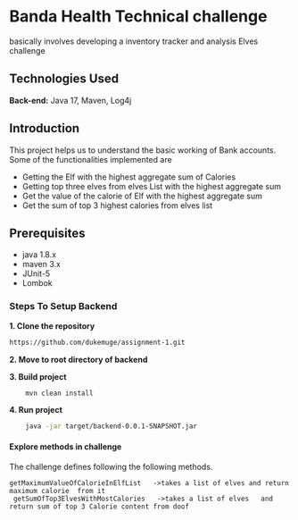 # Banda Health Technical challenge 

basically involves developing a inventory tracker and analysis   Elves challenge



## Technologies Used


**Back-end:** Java 17,  Maven, Log4j

## Introduction

This project helps us to understand the basic working of Bank accounts. Some of the functionalities implemented are
- Getting the Elf with the highest aggregate sum of Calories
- Getting top three elves from elves List with the highest aggregate sum
- Get the value of the calorie of  Elf with the highest aggregate sum
- Get the sum of top 3 highest calories from elves list
## Prerequisites
- java 1.8.x
- maven 3.x
- JUnit-5
- Lombok

### Steps To Setup Backend

**1. Clone the repository**
```bash
https://github.com/dukemuge/assignment-1.git
```

**2. Move to root directory of backend**

**3. Build project**
```bash
    mvn clean install
``` 

**4. Run project** 
```bash
    java -jar target/backend-0.0.1-SNAPSHOT.jar
``` 

  #### Explore methods in challenge

The challenge defines following the following methods. 
 
```   
getMaximumValueOfCalorieInElfList   ->takes a list of elves and return maximum calorie  from it
 getSumOfTop3ElvesWithMostCalories   ->takes a list of elves   and return sum of top 3 Calorie content from doof
 
``` 
